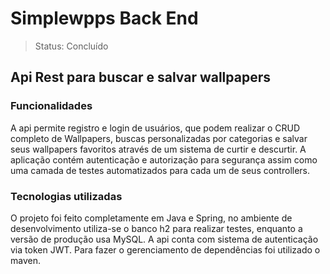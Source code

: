 # Simplewpps Back End

> Status: Concluído

## Api Rest para buscar e salvar wallpapers

### Funcionalidades

A api permite registro e login de usuários, que podem realizar o CRUD completo de Wallpapers, buscas personalizadas por categorias e salvar seus wallpapers favoritos através de um sistema de curtir e descurtir. A aplicação contém autenticação e autorização para segurança assim como uma camada de testes automatizados para cada um de seus controllers.

### Tecnologias utilizadas

O projeto foi feito completamente em Java e Spring, no ambiente de desenvolvimento utiliza-se o banco h2 para realizar testes, enquanto a versão de produção usa MySQL. A api conta com sistema de autenticação via token JWT. Para fazer o gerenciamento de dependências foi utilizado o maven.

